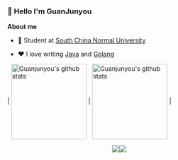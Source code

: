 ### 👋 Hello I'm GuanJunyou

**About me**

- 💼 Student at [South China Normal University](https://www.scnu.edu.cn/)

- ❤️ I love writing [Java](https://github.com/topics/java) and [Golang](https://github.com/topics/golang)  


| <img align="center" src="https://github-readme-stats.vercel.app/api?username=guanjunyou&hide_border=true&show_icons=true&line_height=21&theme=github_dark" alt="Guanjunyou's github stats" height="170" /> | <img align="center" src="https://github-readme-stats.vercel.app/api/top-langs/?username=guanjunyou&layout=donut&theme=github_dark" alt="Guanjunyou's github stats" height="170" /> |
<div style="display: flex; justify-content: center;">
    <img src="https://stats.justsong.cn/api/csdn?id=weixin_50549897" />
    <img src="https://stats.justsong.cn/api/leetcode?username=nervous-diffiebjp&cn=true" />
</div>

